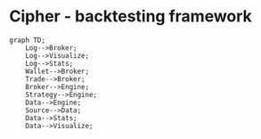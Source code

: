 # Cipher - backtesting framework

```mermaid
graph TD;
    Log-->Broker;
    Log-->Visualize;
    Log-->Stats;
    Wallet-->Broker;
    Trade-->Broker;
    Broker-->Engine;
    Strategy-->Engine;
    Data-->Engine;
    Source-->Data;
    Data-->Stats;
    Data-->Visualize;
```
